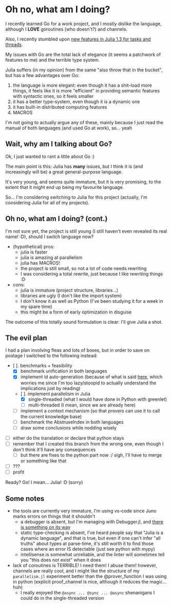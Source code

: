 # Oh no, what am I doing?

I recently learned Go for a work project, and I mostly dislike the language, although I **LOVE** goroutines (who doesn't?) and channels.

Also, I recently stumbled upon [new features in Julia 1.3 for tasks and threads](https://docs.julialang.org/en/v1/NEWS/#Multi-threading-changes-1).

My issues with Go are the total lack of elegance (it seems a patchwork of features to me) and the terrible type system.

Julia suffers (in my opinion) from the same "also throw that in the bucket", but has a few advantages over Go:

1. the language is more elegant: even though it has a shit-load more things, it feels like it is more "efficient" in providing semantic features with syntactic ones, so it feels smaller
2. it has a better type-system, even though it is a dynamic one
3. it has built-in distributed computing features
4. MACROS

I'm not going to actually argue any of these, mainly because I just read the manual of both languages (and used Go at work), so... yeah

## Wait, why am I talking about Go?

Ok, I just wanted to rant a little about Go :)

The main point is this: Julia has **many** issues, but I think it is (and increasingly will be) a great general-purpose language.

It's very young, and seems quite immature, but it is very promising, to the extent that it might end up being my favourite language.

So... I'm considering switching to Julia for this project (actually, I'm considering Julia for all of my projects).

## Oh no, what am I doing? (cont.)

I'm not sure yet, the project is still young (I still haven't even revealed its real name! :D), should I switch language now?

- (hypothetical) pros:
  - julia is faster
  - julia is amazing at parallelism
  - julia has MACROS!
  - the project is still small, so not a lot of code needs rewriting
  - I was considering a total rewrite, just because I like rewriting things :D
- cons:
  - julia is immature (project structure, libraries...)
  - libraries are ugly (I don't like the import system)
  - I don't know it as well as Python (I've been studying it for a week in my spare time)
  - this might be a form of early optimization in disguise

The outcome of this totally sound formulation is clear: I'll give Julia a shot.

## The evil plan

I had a plan involving fleas and lots of boxes, but in order to save on postage I switched to the following instead:

- [ ]. benchmarks + feasibility
  - [x] benchmark unification in both languages
  - [x] implement id auto-generation (because of what is said [here](https://docs.julialang.org/en/v1/manual/modules/#Module-initialization-and-precompilation-1), which worries me since I'm too lazy/stoopid to actually understand the implications just by reading)
  - [ ]. implement parallelism in Julia
    - [x] single-threaded (what I would have done in Python with greenlet)
    - [ ] multi-threaded (I mean, since we are already here)
  - [ ] implement a context mechanism (so that provers can use it to call the current knowledge base)
  - [ ] benchmark the AbstruseIndex in both languages
  - [ ] draw some conclusions while nodding wisely
- [ ] either do the translation or declare that python stays
- [ ] remember that I created this branch from the wrong one, even though I don't think it'll have any consequences
  - [ ] but there are fixes to the python part now :/ sigh, I'll have to merge or something like that
- [ ] ???
- [ ] profit

Ready? Go! I mean... Julia! :D (sorry)

## Some notes

- the tools are currently very immature, I'm using vs-code since Juno marks errors on things that it shouldn't
  - a debugger is absent, but I'm managing with Debugger.jl, and [there is something on its way](https://github.com/julia-vscode/julia-vscode/issues/125)
  - static type-checking is absent, I've heard people say that "Julia is a dynamic language", and that is true, but even if one can't infer "all truths" about types at parse-time, it's still worth it to find those cases where an error IS detectable (just see python with mypy)
  - intellisense is somewhat unreliable, and the linter will sometimes tell you "this does not exist" when it does
- lack of coroutines is TERRIBLE! I need them! I abuse them! however, channels are really cool, and I might like the structure of my `parallelism.jl` experiment better than the @prover_function I was using in python (explicit proof_channel is nice, although it reduces the magic... huh)
  - I really enjoyed the `@async ... @sync ... @async` shenanigans I could do in the single-threaded version